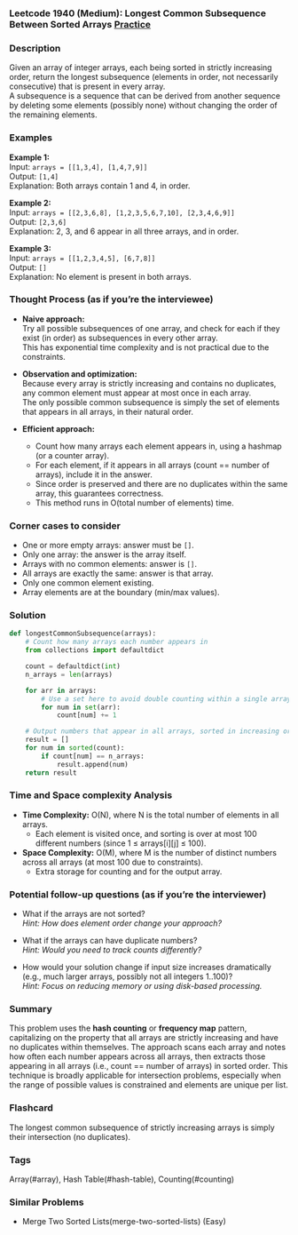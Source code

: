 ### Leetcode 1940 (Medium): Longest Common Subsequence Between Sorted Arrays [Practice](https://leetcode.com/problems/longest-common-subsequence-between-sorted-arrays)

### Description  
Given an array of integer arrays, each being sorted in strictly increasing order, return the longest subsequence (elements in order, not necessarily consecutive) that is present in every array.  
A subsequence is a sequence that can be derived from another sequence by deleting some elements (possibly none) without changing the order of the remaining elements.

### Examples  

**Example 1:**  
Input: `arrays = [[1,3,4], [1,4,7,9]]`  
Output: `[1,4]`  
Explanation: Both arrays contain 1 and 4, in order.

**Example 2:**  
Input: `arrays = [[2,3,6,8], [1,2,3,5,6,7,10], [2,3,4,6,9]]`  
Output: `[2,3,6]`  
Explanation: 2, 3, and 6 appear in all three arrays, and in order.

**Example 3:**  
Input: `arrays = [[1,2,3,4,5], [6,7,8]]`  
Output: `[]`  
Explanation: No element is present in both arrays.

### Thought Process (as if you’re the interviewee)  
- **Naive approach:**  
  Try all possible subsequences of one array, and check for each if they exist (in order) as subsequences in every other array.  
  This has exponential time complexity and is not practical due to the constraints.

- **Observation and optimization:**  
  Because every array is strictly increasing and contains no duplicates, any common element must appear at most once in each array.  
  The only possible common subsequence is simply the set of elements that appears in all arrays, in their natural order.

- **Efficient approach:**  
  - Count how many arrays each element appears in, using a hashmap (or a counter array).
  - For each element, if it appears in all arrays (count == number of arrays), include it in the answer.  
  - Since order is preserved and there are no duplicates within the same array, this guarantees correctness.  
  - This method runs in O(total number of elements) time.

### Corner cases to consider  
- One or more empty arrays: answer must be `[]`.
- Only one array: the answer is the array itself.
- Arrays with no common elements: answer is `[]`.
- All arrays are exactly the same: answer is that array.
- Only one common element existing.
- Array elements are at the boundary (min/max values).

### Solution

```python
def longestCommonSubsequence(arrays):
    # Count how many arrays each number appears in
    from collections import defaultdict

    count = defaultdict(int)
    n_arrays = len(arrays)

    for arr in arrays:
        # Use a set here to avoid double counting within a single array
        for num in set(arr):
            count[num] += 1

    # Output numbers that appear in all arrays, sorted in increasing order
    result = []
    for num in sorted(count):
        if count[num] == n_arrays:
            result.append(num)
    return result
```

### Time and Space complexity Analysis  

- **Time Complexity:** O(N), where N is the total number of elements in all arrays.  
  - Each element is visited once, and sorting is over at most 100 different numbers (since 1 ≤ arrays[i][j] ≤ 100).
- **Space Complexity:** O(M), where M is the number of distinct numbers across all arrays (at most 100 due to constraints).  
  - Extra storage for counting and for the output array.

### Potential follow-up questions (as if you’re the interviewer)  

- What if the arrays are not sorted?  
  *Hint: How does element order change your approach?*

- What if the arrays can have duplicate numbers?  
  *Hint: Would you need to track counts differently?*

- How would your solution change if input size increases dramatically (e.g., much larger arrays, possibly not all integers 1..100)?  
  *Hint: Focus on reducing memory or using disk-based processing.*

### Summary
This problem uses the **hash counting** or **frequency map** pattern, capitalizing on the property that all arrays are strictly increasing and have no duplicates within themselves. The approach scans each array and notes how often each number appears across all arrays, then extracts those appearing in all arrays (i.e., count == number of arrays) in sorted order. This technique is broadly applicable for intersection problems, especially when the range of possible values is constrained and elements are unique per list.


### Flashcard
The longest common subsequence of strictly increasing arrays is simply their intersection (no duplicates).

### Tags
Array(#array), Hash Table(#hash-table), Counting(#counting)

### Similar Problems
- Merge Two Sorted Lists(merge-two-sorted-lists) (Easy)